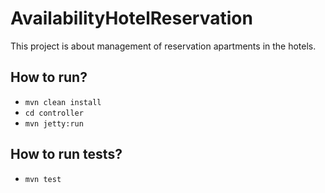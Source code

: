 # AvailabilityHotelReservation

This project is about management of reservation apartments in the hotels.

## How to run?

* ```mvn clean install```
* ```cd controller```
* ```mvn jetty:run```

## How to run tests?

* ```mvn test```